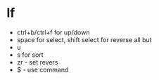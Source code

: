 # lf

* ctrl+b/ctrl+f for up/down
* space for select, shift select for reverse all but
* u
* s for sort
* zr - set revers
* $ - use command
